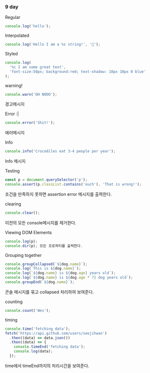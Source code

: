 ### 9 day 

Regular

```js
console.log('hello');
```

Interpolated

```js
console.log('Hello I am a %s string!', '💩');
```

Styled

```js
console.log(
  '%c I am some great text',
  'font-size:50px; background:red; text-shadow: 10px 10px 0 blue'
);


```

warning!

```js
console.warn('OH NOOO');
```
경고메시지

Error :|
```js
console.error('Shit!');
```
에러메시지

Info
```js
console.info('Crocodiles eat 3-4 people per year');
```
Info 메시지

Testing

```js
const p = document.querySelector('p');
console.assert(p.classList.contains('ouch'), 'That is wrong!');
```

조건을 만족하지 못하면 assertion error 메시지를 출력한다.

clearing

```js
console.clear();
```
이전의 모든 console메시지를 제거한다.

Viewing DOM Elements

```js
console.log(p);
console.dir(p); 모든 프로퍼티를 출력한다.
```



Grouping together

```js
console.groupCollapsed(`${dog.name}`);
console.log(`This is ${dog.name}`);
console.log(`${dog.name} is ${dog.age} years old`);
console.log(`${dog.name} is ${dog.age * 7} dog years old`);
console.groupEnd(`${dog.name}`);
```
콘솔 메시지를 묶고 collapsed 처리하여 보여준다.

counting

```js
console.count('Wes');
```

timing

```js
console.time('fetching data');
fetch('https://api.github.com/users/seojihwan')
  .then((data) => data.json())
  .then((data) => {
    console.timeEnd('fetching data');
    console.log(data);
  });
```
 
time에서 timeEnd까지의 처리시간을 보여준다.
